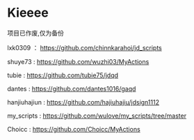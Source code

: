 # Kieeee


项目已作废,仅为备份

lxk0309 ：  https://github.com/chinnkarahoi/jd_scripts

shuye73  :  https://github.com/wuzhi03/MyActions

tubie :   https://github.com/tubie75/jdqd

dantes :  https://github.com/dantes1016/gaqd

hanjiuhajiun  : https://github.com/hajiuhajiu/jdsign1112

my_scripts :  https://github.com/wulove/my_scripts/tree/master

Choicc  :   https://github.com/Choicc/MyActions

